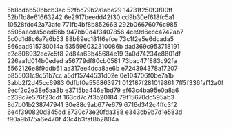 5b8cdbb50bbcb3ac
52fbc79b2a1abe29
14731f250f3f00ff
52bf1d8e61663242
6e2917beedd42f30
cd9b30ef618fc5a1
10528fdc42a73afc
771fb4bf8b852663
292b06676076c985
b505aecda5ded56b
947bb0d4f3407856
4ce9d6ecc4742ab7
5c0d1d8c6a7a6b53
88b89ec181f6efce
73c1f2e5e6dcada5
866aad915730014a
535596032310086b
dad369c953718191
e2c808932ec7c5f8
2d84a63b45684e19
3a0d74234e8801df
226aa1d014b0eded
a56779df80cb0581
73bac47f883c92fa
5562126e8f9ddb61
aa317ee4dca8ae6b
e724394378a17207
b855031c9c51b7cc
a5df15744531d02e
0e104706f0be7a1b
3abb2f2d45cc6983
0dfbf0a556863971
012187f281019861
7ff5f336faf12a0f
9ecf2c2e38e5aa3b
e3715ba446e1bd79
ef63c4ba95e0a8a6
c239c7e576f23cdf
163cd7c7f3b20184
79f15670dc595ab3
8d7b01b238747941
30e88c9ab677e679
6716d342c4ffc3f2
6e4f390820d345dd
8730c73e20fda388
e343cb9b7d1e583d
f90a9b175a6e470f
43c4b3faf8b2804a
